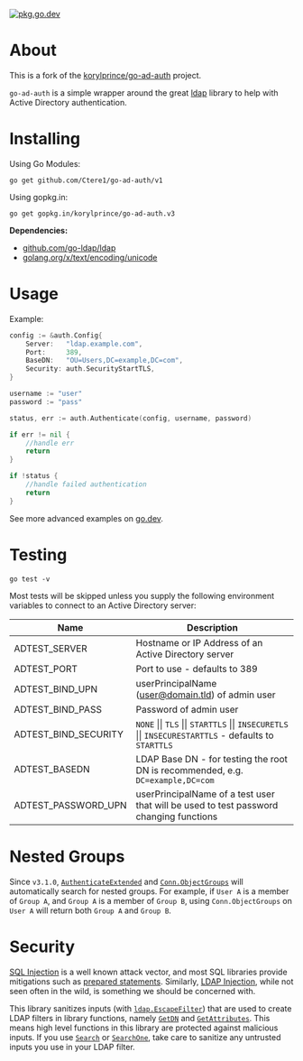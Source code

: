 [![pkg.go.dev](https://img.shields.io/badge/go.dev-reference-007d9c?logo=go&logoColor=white&style=flat-square)](https://pkg.go.dev/github.com/Ctere1/go-ad-auth/v1)

# About

This is a fork of the [korylprince/go-ad-auth](https://github.com/korylprince/go-ad-auth) project.  

`go-ad-auth` is a simple wrapper around the great [ldap](https://github.com/go-ldap/ldap) library to help with Active Directory authentication.

# Installing

Using Go Modules:

`go get github.com/Ctere1/go-ad-auth/v1`

Using gopkg.in:

`go get gopkg.in/korylprince/go-ad-auth.v3`

**Dependencies:**

* [github.com/go-ldap/ldap](https://github.com/go-ldap/ldap)
* [golang.org/x/text/encoding/unicode](https://pkg.go.dev/golang.org/x/text/encoding/unicode)


# Usage

Example:

```go
config := &auth.Config{
    Server:   "ldap.example.com",
    Port:     389,
    BaseDN:   "OU=Users,DC=example,DC=com",
    Security: auth.SecurityStartTLS,
}

username := "user"
password := "pass"

status, err := auth.Authenticate(config, username, password)

if err != nil {
    //handle err
    return
}

if !status {
    //handle failed authentication
    return
}
```

See more advanced examples on [go.dev](https://pkg.go.dev/github.com/Ctere1/go-ad-auth/v1?tab=doc#pkg-examples).

# Testing

`go test -v`

Most tests will be skipped unless you supply the following environment variables to connect to an Active Directory server:

| Name                    | Description |
| ----------------------- | ------------- |
| ADTEST_SERVER           | Hostname or IP Address of an Active Directory server |
| ADTEST_PORT             | Port to use - defaults to 389 |
| ADTEST_BIND_UPN         | userPrincipalName (user@domain.tld) of admin user |
| ADTEST_BIND_PASS        | Password of admin user |
| ADTEST_BIND_SECURITY    | `NONE` \|\| `TLS` \|\| `STARTTLS` \|\| `INSECURETLS` \|\| `INSECURESTARTTLS` - defaults to `STARTTLS` |
| ADTEST_BASEDN           | LDAP Base DN - for testing the root DN is recommended, e.g. `DC=example,DC=com` |
| ADTEST_PASSWORD_UPN     | userPrincipalName of a test user that will be used to test password changing functions |

# Nested Groups

Since `v3.1.0`, [`AuthenticateExtended`](https://pkg.go.dev/github.com/Ctere1/go-ad-auth/v1?tab=doc#AuthenticateExtended) and [`Conn.ObjectGroups`](https://pkg.go.dev/github.com/Ctere1/go-ad-auth/v1?tab=doc#Conn.ObjectGroups) will automatically search for nested groups. For example, if `User A` is a member of `Group A`, and `Group A` is a member of `Group B`, using `Conn.ObjectGroups` on `User A` will return both `Group A` and `Group B`.

# Security

[SQL Injection](https://en.wikipedia.org/wiki/SQL_injection) is a well known attack vector, and most SQL libraries provide mitigations such as [prepared statements](https://en.wikipedia.org/wiki/Prepared_statement). Similarly, [LDAP Injection](https://www.owasp.org/index.php/Testing_for_LDAP_Injection_\(OTG-INPVAL-006\)), while not seen often in the wild, is something we should be concerned with.

This library sanitizes inputs (with [`ldap.EscapeFilter`](https://pkg.go.dev/github.com/go-ldap/ldap/v3?tab=doc#EscapeFilter)) that are used to create LDAP filters in library functions, namely [`GetDN`](https://pkg.go.dev/github.com/Ctere1/go-ad-auth/v1#Conn.GetDN) and [`GetAttributes`](https://pkg.go.dev/github.com/Ctere1/go-ad-auth/v1#Conn.GetAttributes). This means high level functions in this library are protected against malicious inputs. If you use [`Search`](https://pkg.go.dev/github.com/Ctere1/go-ad-auth/v1#Conn.Search) or [`SearchOne`](https://pkg.go.dev/github.com/Ctere1/go-ad-auth/v1#Conn.SearchOne), take care to sanitize any untrusted inputs you use in your LDAP filter.
